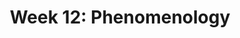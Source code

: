 ---
title: 'Week 12: Phenomenology'
description:
  'Phenomenology, as a way of understanding human experiences, has earned a well-deserved respect and credibility in health sciences research, specifically in nursing research. '
prev: null
next: null
type: chapter
id: 13
---